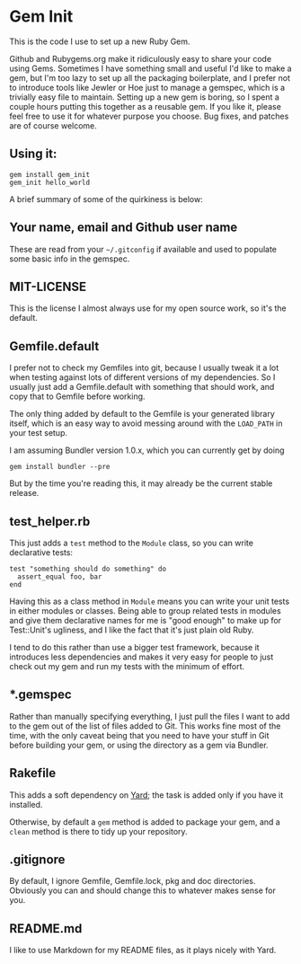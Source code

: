 # Gem Init

This is the code I use to set up a new Ruby Gem.

Github and Rubygems.org make it ridiculously easy to share your code using Gems.
Sometimes I have something small and useful I'd like to make a gem, but I'm too
lazy to set up all the packaging boilerplate, and I prefer not to introduce
tools like Jewler or Hoe just to manage a gemspec, which is a trivially easy
file to maintain. Setting up a new gem is boring, so I spent a couple hours
putting this together as a reusable gem. If you like it, please feel free to use
it for whatever purpose you choose. Bug fixes, and patches are of course
welcome.

## Using it:

    gem install gem_init
    gem_init hello_world

A brief summary of some of the quirkiness is below:

## Your name, email and Github user name

These are read from your `~/.gitconfig` if available and used to populate some
basic info in the gemspec.

## MIT-LICENSE

This is the license I almost always use for my open source work, so it's the
default.

## Gemfile.default

I prefer not to check my Gemfiles into git, because I usually tweak it a lot
when testing against lots of different versions of my dependencies. So I usually
just add a Gemfile.default with something that should work, and copy that to
Gemfile before working.

The only thing added by default to the Gemfile is your generated library itself,
which is an easy way to avoid messing around with the `LOAD_PATH` in your test
setup.

I am assuming Bundler version 1.0.x, which you can currently get by doing

    gem install bundler --pre

But by the time you're reading this, it may already be the current stable
release.

## test_helper.rb

This just adds a `test` method to the `Module` class, so you can write
declarative tests:

    test "something should do something" do
      assert_equal foo, bar
    end

Having this as a class method in `Module` means you can write your unit tests in
either modules or classes. Being able to group related tests in modules and give
them declarative names for me is "good enough" to make up for Test::Unit's
ugliness, and I like the fact that it's just plain old Ruby.

I tend to do this rather than use a bigger test framework, because it introduces
less dependencies and makes it very easy for people to just check out my gem and
run my tests with the minimum of effort.

## *.gemspec

Rather than manually specifying everything, I just pull the files I want to add
to the gem out of the list of files added to Git. This works fine most of the
time, with the only caveat being that you need to have your stuff in Git before
building your gem, or using the directory as a gem via Bundler.

## Rakefile

This adds a soft dependency on [Yard](http://yardoc.org/); the task is added only if you
have it installed.

Otherwise, by default a `gem` method is added to package your gem, and a `clean`
method is there to tidy up your repository.

## .gitignore

By default, I ignore Gemfile, Gemfile.lock, pkg and doc directories. Obviously
you can and should change this to whatever makes sense for you.

## README.md

I like to use Markdown for my README files, as it plays nicely with Yard.
